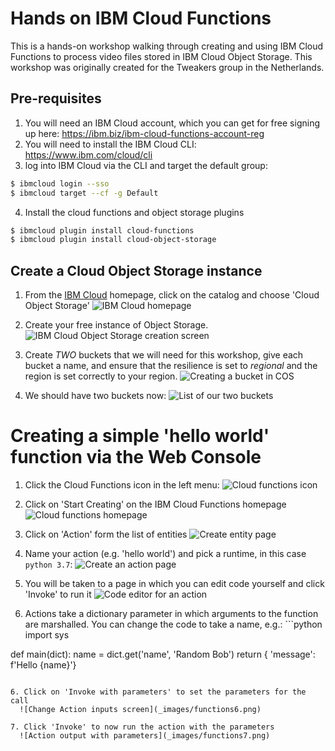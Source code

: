 # Hands on IBM Cloud Functions
This is a hands-on workshop walking through creating and using IBM Cloud Functions to process video files stored in IBM Cloud Object Storage. This workshop was originally created for the Tweakers group in the Netherlands.

## Pre-requisites

1. You will need an IBM Cloud account, which you can get for free signing up here: https://ibm.biz/ibm-cloud-functions-account-reg
2. You will need to install the IBM Cloud CLI: https://www.ibm.com/cloud/cli
3. log into IBM Cloud via the CLI and target the default group:

```bash
$ ibmcloud login --sso
$ ibmcloud target --cf -g Default
```

4. Install the cloud functions and object storage plugins

```bash
$ ibmcloud plugin install cloud-functions
$ ibmcloud plugin install cloud-object-storage
```

## Create a Cloud Object Storage instance

1. From the [IBM Cloud](https://cloud.ibm.com) homepage, click on the catalog and choose 'Cloud Object Storage'
  ![IBM Cloud homepage](_images/cos1.png)

2. Create your free instance of Object Storage.
  ![IBM Cloud Object Storage creation screen](_images/cos2.png)

3. Create *TWO* buckets that we will need for this workshop, give each bucket a name, and ensure that the resilience is
set to *regional* and the region is set correctly to your region.
  ![Creating a bucket in COS](_images/cos3.png)

4. We should have two buckets now:
  ![List of our two buckets](_images/cos4.png)

# Creating a simple 'hello world' function via the Web Console

1. Click the Cloud Functions icon in the left menu:
  ![Cloud functions icon](_images/functions1.png)

2. Click on 'Start Creating' on the IBM Cloud Functions homepage
  ![Cloud functions homepage](_images/functions2.png)

2. Click on 'Action' form the list of entities
  ![Create entity page](_images/functions3.png)

3. Name your action (e.g. 'hello world') and pick a runtime, in this case `python 3.7`:
  ![Create an action page](_images/functions4.png)

4. You will be taken to a page in which you can edit code yourself and click 'Invoke' to run it
  ![Code editor for an action](_images/functions5.png)

5. Actions take a dictionary parameter in which arguments to the function are marshalled. You can change the code to take a name, e.g.:
        ```python
import sys

def main(dict):
    name = dict.get('name', 'Random Bob')
    return { 'message': f'Hello {name}'}
```

6. Click on 'Invoke with parameters' to set the parameters for the call
  ![Change Action inputs screen](_images/functions6.png)

7. Click 'Invoke' to now run the action with the parameters
  ![Action output with parameters](_images/functions7.png)




